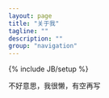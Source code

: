 ```yaml
---
layout: page
title: "关于我"
tagline: ""
description: ""
group: "navigation"
---
```

{% include JB/setup %}

不好意思，我很懒，有空再写

